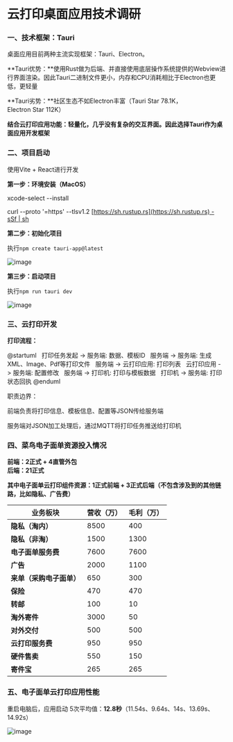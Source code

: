 # 云打印桌面应用技术调研

### 一、技术框架：Tauri

桌面应用目前两种主流实现框架：Tauri、Electron。

**Tauri优势：**使用Rust做为后端、并直接使用底层操作系统提供的Webview进行界面渲染。因此Tauri二进制文件更小，内存和CPU消耗相比于Electron也更低，更轻量

**Tauri劣势：**社区生态不如Electron丰富（Tauri Star 78.1K，Electron Star 112K）

**结合云打印应用功能：轻量化，几乎没有复杂的交互界面。因此选择Tauri作为桌面应用开发框架**

### 二、项目启动

使用Vite + React进行开发

**第一步：环境安装（MacOS）**

xcode-select --install

curl --proto '=https' --tlsv1.2 [https://sh.rustup.rs](https://sh.rustup.rs) -sSf | sh

**第二步：初始化项目**

执行`npm create tauri-app@latest`

![image](https://alidocs.oss-cn-zhangjiakou.aliyuncs.com/res/vBPlNYZXaxyPOdG8/img/598d1164-8123-41de-ac35-25766480c448.png)

**第三步：启动项目**

执行`npm run tauri dev`

![image](https://alidocs.oss-cn-zhangjiakou.aliyuncs.com/res/vBPlNYZXaxyPOdG8/img/7428747b-8599-4484-b6ee-9367f67ce0fd.png)

### 三、云打印开发

**打印流程：**

@startuml   打印任务发起 -> 服务端: 数据、模板ID   服务端 -> 服务端: 生成XML、Image、Pdf等打印文件   服务端 -> 云打印应用: 打印列表   云打印应用 -> 服务端: 配置修改   服务端 -> 打印机: 打印与模板数据   打印机 -> 服务端: 打印状态回执 @enduml   

职责边界：

前端负责将打印信息、模板信息、配置等JSON传给服务端

服务端对JSON加工处理后，通过MQTT将打印任务推送给打印机

### 四、菜鸟电子面单资源投入情况

**前端：2正式 + 4直管外包**  
**后端：21正式**

**其中电子面单云打印组件资源：1正式前端 + 3正式后端（不包含涉及到的其他链路，比如隐私、广告费）**

|  **业务板块**  |  **营收（万）**  |  **毛利（万）**  |
| --- | --- | --- |
|  **隐私（淘内）**  |  8500  |  400  |
|  **隐私（非淘）**  |  1500  |  1300  |
|  **电子面单服务费**  |  7600  |  7600  |
|  **广告**  |  2000  |  1100  |
|  **来单（采购电子面单）**  |  650  |  300  |
|  **保险**  |  470  |  470  |
|  **转邮**  |  100  |  10  |
|  **淘外寄件**  |  3000  |  50  |
|  **对外交付**  |  500  |  500  |
|  **云打印服务费**  |  950  |  950  |
|  **硬件售卖**  |  550  |  150  |
|  **寄件宝**  |  265  |  265  |

### 五、电子面单云打印应用性能

重启电脑后，应用启动 5次平均值：**12.8秒**（11.54s、9.64s、14s、13.69s、14.92s）

![image](https://alidocs.oss-cn-zhangjiakou.aliyuncs.com/res/vBPlNYZXaxyPOdG8/img/e93b5c56-81fa-4bae-9ea4-d7942d79d237.png)